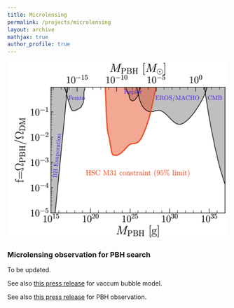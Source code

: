 ```yaml
---
title: Microlensing
permalink: /projects/microlensing
layout: archive
mathjax: true
author_profile: true
---
```


![microlensing](/assets/images/microlensing.jpg)

### Microlensing observation for PBH search

To be updated.

See also [this press release](https://www.ipmu.jp/en/20201224-PBH-multiverse) for vaccum bubble model.

See also [this press release](https://www.ipmu.jp/en/20190402-PrimordialBlackHole) for PBH observation.
